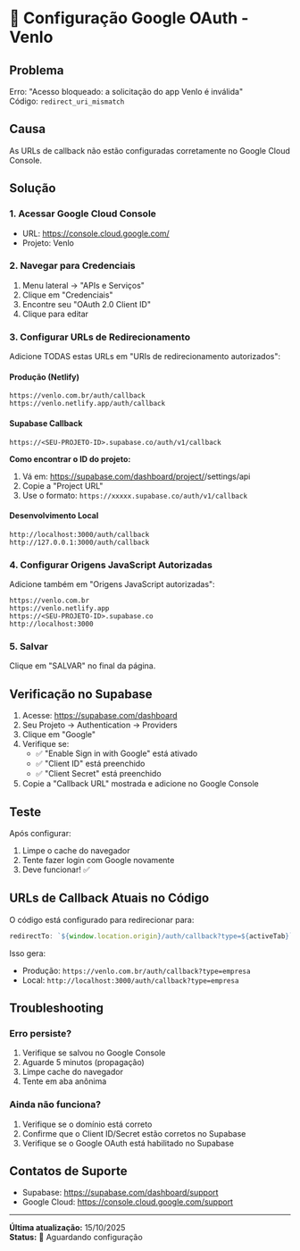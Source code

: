 # 🔐 Configuração Google OAuth - Venlo

## Problema
Erro: "Acesso bloqueado: a solicitação do app Venlo é inválida"  
Código: `redirect_uri_mismatch`

## Causa
As URLs de callback não estão configuradas corretamente no Google Cloud Console.

## Solução

### 1. Acessar Google Cloud Console
- URL: https://console.cloud.google.com/
- Projeto: Venlo

### 2. Navegar para Credenciais
1. Menu lateral → "APIs e Serviços"
2. Clique em "Credenciais"
3. Encontre seu "OAuth 2.0 Client ID"
4. Clique para editar

### 3. Configurar URLs de Redirecionamento

Adicione TODAS estas URLs em "URIs de redirecionamento autorizados":

#### Produção (Netlify)
```
https://venlo.com.br/auth/callback
https://venlo.netlify.app/auth/callback
```

#### Supabase Callback
```
https://<SEU-PROJETO-ID>.supabase.co/auth/v1/callback
```

**Como encontrar o ID do projeto:**
1. Vá em: https://supabase.com/dashboard/project/<seu-projeto>/settings/api
2. Copie a "Project URL"
3. Use o formato: `https://xxxxx.supabase.co/auth/v1/callback`

#### Desenvolvimento Local
```
http://localhost:3000/auth/callback
http://127.0.0.1:3000/auth/callback
```

### 4. Configurar Origens JavaScript Autorizadas

Adicione também em "Origens JavaScript autorizadas":

```
https://venlo.com.br
https://venlo.netlify.app
https://<SEU-PROJETO-ID>.supabase.co
http://localhost:3000
```

### 5. Salvar

Clique em "SALVAR" no final da página.

## Verificação no Supabase

1. Acesse: https://supabase.com/dashboard
2. Seu Projeto → Authentication → Providers
3. Clique em "Google"
4. Verifique se:
   - ✅ "Enable Sign in with Google" está ativado
   - ✅ "Client ID" está preenchido
   - ✅ "Client Secret" está preenchido
5. Copie a "Callback URL" mostrada e adicione no Google Console

## Teste

Após configurar:
1. Limpe o cache do navegador
2. Tente fazer login com Google novamente
3. Deve funcionar! ✅

## URLs de Callback Atuais no Código

O código está configurado para redirecionar para:
```typescript
redirectTo: `${window.location.origin}/auth/callback?type=${activeTab}`
```

Isso gera:
- Produção: `https://venlo.com.br/auth/callback?type=empresa`
- Local: `http://localhost:3000/auth/callback?type=empresa`

## Troubleshooting

### Erro persiste?
1. Verifique se salvou no Google Console
2. Aguarde 5 minutos (propagação)
3. Limpe cache do navegador
4. Tente em aba anônima

### Ainda não funciona?
1. Verifique se o domínio está correto
2. Confirme que o Client ID/Secret estão corretos no Supabase
3. Verifique se o Google OAuth está habilitado no Supabase

## Contatos de Suporte

- Supabase: https://supabase.com/dashboard/support
- Google Cloud: https://console.cloud.google.com/support

---

**Última atualização:** 15/10/2025  
**Status:** 🔧 Aguardando configuração
